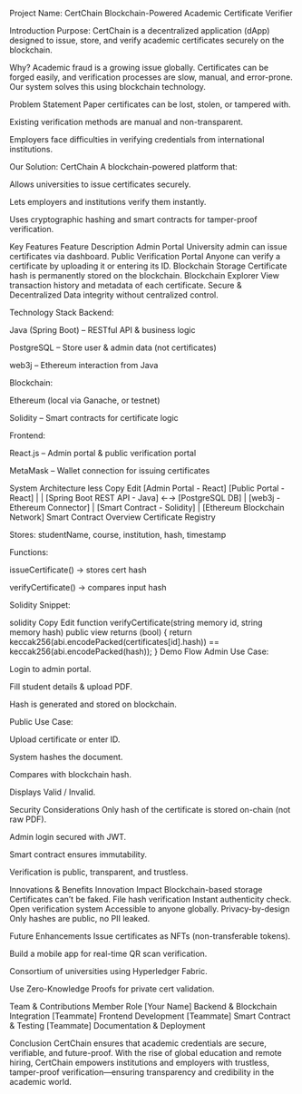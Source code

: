 Project Name: CertChain
Blockchain-Powered Academic Certificate Verifier


Introduction
Purpose:
CertChain is a decentralized application (dApp) designed to issue, store, and verify academic certificates securely on the blockchain.

Why?
Academic fraud is a growing issue globally. Certificates can be forged easily, and verification processes are slow, manual, and error-prone. Our system solves this using blockchain technology.

Problem Statement
Paper certificates can be lost, stolen, or tampered with.

Existing verification methods are manual and non-transparent.

Employers face difficulties in verifying credentials from international institutions.

Our Solution: CertChain
A blockchain-powered platform that:

Allows universities to issue certificates securely.

Lets employers and institutions verify them instantly.

Uses cryptographic hashing and smart contracts for tamper-proof verification.

Key Features
Feature	Description
Admin Portal	University admin can issue certificates via dashboard.
Public Verification Portal	Anyone can verify a certificate by uploading it or entering its ID.
Blockchain Storage	Certificate hash is permanently stored on the blockchain.
Blockchain Explorer	View transaction history and metadata of each certificate.
Secure & Decentralized	Data integrity without centralized control.

Technology Stack
Backend:

Java (Spring Boot) – RESTful API & business logic

PostgreSQL – Store user & admin data (not certificates)

web3j – Ethereum interaction from Java

Blockchain:

Ethereum (local via Ganache, or testnet)

Solidity – Smart contracts for certificate logic

Frontend:

React.js – Admin portal & public verification portal

MetaMask – Wallet connection for issuing certificates

System Architecture
less
Copy
Edit
[Admin Portal - React]        [Public Portal - React]
          |                              |
     [Spring Boot REST API - Java] ←→ [PostgreSQL DB]
          |
   [web3j - Ethereum Connector]
          |
 [Smart Contract - Solidity]
          |
  [Ethereum Blockchain Network]
Smart Contract Overview
Certificate Registry

Stores: studentName, course, institution, hash, timestamp

Functions:

issueCertificate() → stores cert hash

verifyCertificate() → compares input hash

Solidity Snippet:

solidity
Copy
Edit
function verifyCertificate(string memory id, string memory hash) public view returns (bool) {
    return keccak256(abi.encodePacked(certificates[id].hash)) == keccak256(abi.encodePacked(hash));
}
Demo Flow
Admin Use Case:

Login to admin portal.

Fill student details & upload PDF.

Hash is generated and stored on blockchain.

Public Use Case:

Upload certificate or enter ID.

System hashes the document.

Compares with blockchain hash.

Displays  Valid / Invalid.

Security Considerations
Only hash of the certificate is stored on-chain (not raw PDF).

Admin login secured with JWT.

Smart contract ensures immutability.

Verification is public, transparent, and trustless.

Innovations & Benefits
Innovation	Impact
Blockchain-based storage	Certificates can’t be faked.
File hash verification	Instant authenticity check.
Open verification system	Accessible to anyone globally.
Privacy-by-design	Only hashes are public, no PII leaked.

Future Enhancements
Issue certificates as NFTs (non-transferable tokens).

Build a mobile app for real-time QR scan verification.

Consortium of universities using Hyperledger Fabric.

Use Zero-Knowledge Proofs for private cert validation.

Team & Contributions
Member	Role
[Your Name]	Backend & Blockchain Integration
[Teammate]	Frontend Development
[Teammate]	Smart Contract & Testing
[Teammate]	Documentation & Deployment

Conclusion
CertChain ensures that academic credentials are secure, verifiable, and future-proof.
With the rise of global education and remote hiring, CertChain empowers institutions and employers with trustless, tamper-proof verification—ensuring transparency and credibility in the academic world.
